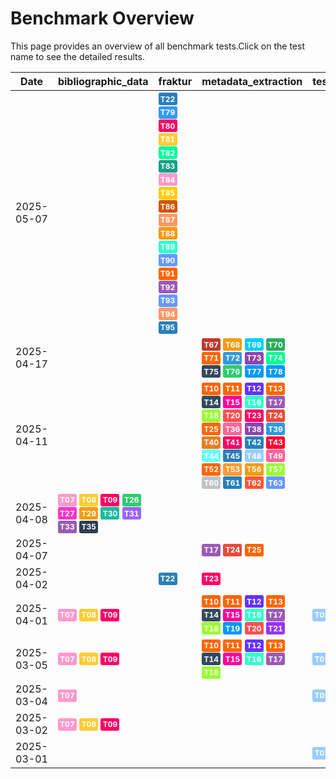 # Benchmark Overview

This page provides an overview of all benchmark tests.Click on the test name to see the detailed results.

<script src="https://code.jquery.com/jquery-3.6.0.min.js"></script>
<link rel="stylesheet" href="https://cdn.datatables.net/1.13.6/css/jquery.dataTables.min.css">
<script src="https://cdn.datatables.net/1.13.6/js/jquery.dataTables.min.js"></script><style>
    /* Square styles */
    .test-rectangle {
        display: inline-flex;
        height: 20px;
        border-radius: 3px;
        text-align: center;
        align-items: center;
        justify-content: center;
        font-size: 12px;
        font-weight: regular;
        color: white;
        padding: 0 5px;
        white-space: nowrap;
        overflow: hidden;
        text-overflow: ellipsis;
    }
    .test-square {
        display: inline-flex;
        width: 30px;
        height: 20px;
        border-radius: 3px;
        text-align: center;
        align-items: center;
        justify-content: center;
        font-size: 12px;
        font-weight: bold;
        color: white;
    }
    /* Inner table styles */
    .inner-table {
        width: 100%;
        border-collapse: collapse;
        margin: 0;
        padding: 0;
    }
    .inner-table th, .inner-table td {
        padding: 4px;
        text-align: left;
        border-bottom: 1px solid #ddd;
    }
    .inner-table th {
        background-color: #f2f2f2;
        font-weight: bold;
    }
</style>
<table id="data-table" class="display">
  <thead><tr>
    <th>Date</th>
    <th>bibliographic_data</th>
    <th>fraktur</th>
    <th>metadata_extraction</th>
    <th>test_benchmark</th>
    <th>test_benchmark2</th>
    <th>zettelkatalog</th>

  </tr></thead>
  <tbody>
<tr>
    <td>2025-05-07</td>
    <td></td>
    <td><a href='/archive/2025-05-07/T22'><span class='test-square' style='background-color: #2980b9;'>T22</span></a>&nbsp;<a href='/archive/2025-05-07/T79'><span class='test-square' style='background-color: #3399ff;'>T79</span></a>&nbsp;<a href='/archive/2025-05-07/T80'><span class='test-square' style='background-color: #ff0066;'>T80</span></a>&nbsp;<a href='/archive/2025-05-07/T81'><span class='test-square' style='background-color: #ffcc33;'>T81</span></a>&nbsp;<a href='/archive/2025-05-07/T82'><span class='test-square' style='background-color: #00ff99;'>T82</span></a>&nbsp;<a href='/archive/2025-05-07/T83'><span class='test-square' style='background-color: #16a085;'>T83</span></a>&nbsp;<a href='/archive/2025-05-07/T84'><span class='test-square' style='background-color: #ff99cc;'>T84</span></a>&nbsp;<a href='/archive/2025-05-07/T85'><span class='test-square' style='background-color: #ffcc00;'>T85</span></a>&nbsp;<a href='/archive/2025-05-07/T86'><span class='test-square' style='background-color: #d35400;'>T86</span></a>&nbsp;<a href='/archive/2025-05-07/T87'><span class='test-square' style='background-color: #ff9966;'>T87</span></a>&nbsp;<a href='/archive/2025-05-07/T88'><span class='test-square' style='background-color: #f39c12;'>T88</span></a>&nbsp;<a href='/archive/2025-05-07/T89'><span class='test-square' style='background-color: #33ffcc;'>T89</span></a>&nbsp;<a href='/archive/2025-05-07/T90'><span class='test-square' style='background-color: #6699ff;'>T90</span></a>&nbsp;<a href='/archive/2025-05-07/T91'><span class='test-square' style='background-color: #ff6600;'>T91</span></a>&nbsp;<a href='/archive/2025-05-07/T92'><span class='test-square' style='background-color: #9b59b6;'>T92</span></a>&nbsp;<a href='/archive/2025-05-07/T93'><span class='test-square' style='background-color: #6699ff;'>T93</span></a>&nbsp;<a href='/archive/2025-05-07/T94'><span class='test-square' style='background-color: #ff9966;'>T94</span></a>&nbsp;<a href='/archive/2025-05-07/T95'><span class='test-square' style='background-color: #2980b9;'>T95</span></a>&nbsp;</td>
    <td></td>
    <td></td>
    <td></td>
    <td></td>
</tr>
<tr>
    <td>2025-04-17</td>
    <td></td>
    <td></td>
    <td><a href='/archive/2025-04-17/T67'><span class='test-square' style='background-color: #c0392b;'>T67</span></a>&nbsp;<a href='/archive/2025-04-17/T68'><span class='test-square' style='background-color: #f39c12;'>T68</span></a>&nbsp;<a href='/archive/2025-04-17/T69'><span class='test-square' style='background-color: #00ccff;'>T69</span></a>&nbsp;<a href='/archive/2025-04-17/T70'><span class='test-square' style='background-color: #27ae60;'>T70</span></a>&nbsp;<a href='/archive/2025-04-17/T71'><span class='test-square' style='background-color: #ff6600;'>T71</span></a>&nbsp;<a href='/archive/2025-04-17/T72'><span class='test-square' style='background-color: #3498db;'>T72</span></a>&nbsp;<a href='/archive/2025-04-17/T73'><span class='test-square' style='background-color: #8e44ad;'>T73</span></a>&nbsp;<a href='/archive/2025-04-17/T74'><span class='test-square' style='background-color: #00ff99;'>T74</span></a>&nbsp;<a href='/archive/2025-04-17/T75'><span class='test-square' style='background-color: #34495e;'>T75</span></a>&nbsp;<a href='/archive/2025-04-17/T76'><span class='test-square' style='background-color: #2ecc71;'>T76</span></a>&nbsp;<a href='/archive/2025-04-17/T77'><span class='test-square' style='background-color: #0099ff;'>T77</span></a>&nbsp;<a href='/archive/2025-04-17/T78'><span class='test-square' style='background-color: #0099ff;'>T78</span></a>&nbsp;</td>
    <td></td>
    <td></td>
    <td></td>
</tr>
<tr>
    <td>2025-04-11</td>
    <td></td>
    <td></td>
    <td><a href='/archive/2025-04-11/T10'><span class='test-square' style='background-color: #ff6600;'>T10</span></a>&nbsp;<a href='/archive/2025-04-11/T11'><span class='test-square' style='background-color: #ff6600;'>T11</span></a>&nbsp;<a href='/archive/2025-04-11/T12'><span class='test-square' style='background-color: #6633ff;'>T12</span></a>&nbsp;<a href='/archive/2025-04-11/T13'><span class='test-square' style='background-color: #ff6600;'>T13</span></a>&nbsp;<a href='/archive/2025-04-11/T14'><span class='test-square' style='background-color: #34495e;'>T14</span></a>&nbsp;<a href='/archive/2025-04-11/T15'><span class='test-square' style='background-color: #ff0099;'>T15</span></a>&nbsp;<a href='/archive/2025-04-11/T16'><span class='test-square' style='background-color: #33ffcc;'>T16</span></a>&nbsp;<a href='/archive/2025-04-11/T17'><span class='test-square' style='background-color: #9b59b6;'>T17</span></a>&nbsp;<a href='/archive/2025-04-11/T18'><span class='test-square' style='background-color: #99ff33;'>T18</span></a>&nbsp;<a href='/archive/2025-04-11/T20'><span class='test-square' style='background-color: #ff5050;'>T20</span></a>&nbsp;<a href='/archive/2025-04-11/T23'><span class='test-square' style='background-color: #ff0066;'>T23</span></a>&nbsp;<a href='/archive/2025-04-11/T24'><span class='test-square' style='background-color: #e74c3c;'>T24</span></a>&nbsp;<a href='/archive/2025-04-11/T25'><span class='test-square' style='background-color: #ff6600;'>T25</span></a>&nbsp;<a href='/archive/2025-04-11/T36'><span class='test-square' style='background-color: #ff6699;'>T36</span></a>&nbsp;<a href='/archive/2025-04-11/T38'><span class='test-square' style='background-color: #8e44ad;'>T38</span></a>&nbsp;<a href='/archive/2025-04-11/T39'><span class='test-square' style='background-color: #3498db;'>T39</span></a>&nbsp;<a href='/archive/2025-04-11/T40'><span class='test-square' style='background-color: #e67e22;'>T40</span></a>&nbsp;<a href='/archive/2025-04-11/T41'><span class='test-square' style='background-color: #ff0066;'>T41</span></a>&nbsp;<a href='/archive/2025-04-11/T42'><span class='test-square' style='background-color: #2980b9;'>T42</span></a>&nbsp;<a href='/archive/2025-04-11/T43'><span class='test-square' style='background-color: #ff0033;'>T43</span></a>&nbsp;<a href='/archive/2025-04-11/T44'><span class='test-square' style='background-color: #66ffff;'>T44</span></a>&nbsp;<a href='/archive/2025-04-11/T45'><span class='test-square' style='background-color: #2980b9;'>T45</span></a>&nbsp;<a href='/archive/2025-04-11/T48'><span class='test-square' style='background-color: #99ccff;'>T48</span></a>&nbsp;<a href='/archive/2025-04-11/T49'><span class='test-square' style='background-color: #ff6699;'>T49</span></a>&nbsp;<a href='/archive/2025-04-11/T52'><span class='test-square' style='background-color: #ff6600;'>T52</span></a>&nbsp;<a href='/archive/2025-04-11/T53'><span class='test-square' style='background-color: #ff9933;'>T53</span></a>&nbsp;<a href='/archive/2025-04-11/T56'><span class='test-square' style='background-color: #f39c12;'>T56</span></a>&nbsp;<a href='/archive/2025-04-11/T57'><span class='test-square' style='background-color: #99ff33;'>T57</span></a>&nbsp;<a href='/archive/2025-04-11/T60'><span class='test-square' style='background-color: #bdc3c7;'>T60</span></a>&nbsp;<a href='/archive/2025-04-11/T61'><span class='test-square' style='background-color: #2980b9;'>T61</span></a>&nbsp;<a href='/archive/2025-04-11/T62'><span class='test-square' style='background-color: #ff5733;'>T62</span></a>&nbsp;<a href='/archive/2025-04-11/T63'><span class='test-square' style='background-color: #6699ff;'>T63</span></a>&nbsp;</td>
    <td></td>
    <td></td>
    <td></td>
</tr>
<tr>
    <td>2025-04-08</td>
    <td><a href='/archive/2025-04-08/T07'><span class='test-square' style='background-color: #ff99cc;'>T07</span></a>&nbsp;<a href='/archive/2025-04-08/T08'><span class='test-square' style='background-color: #ffcc33;'>T08</span></a>&nbsp;<a href='/archive/2025-04-08/T09'><span class='test-square' style='background-color: #ff0066;'>T09</span></a>&nbsp;<a href='/archive/2025-04-08/T26'><span class='test-square' style='background-color: #2ecc71;'>T26</span></a>&nbsp;<a href='/archive/2025-04-08/T27'><span class='test-square' style='background-color: #ff33cc;'>T27</span></a>&nbsp;<a href='/archive/2025-04-08/T29'><span class='test-square' style='background-color: #f39c12;'>T29</span></a>&nbsp;<a href='/archive/2025-04-08/T30'><span class='test-square' style='background-color: #1abc9c;'>T30</span></a>&nbsp;<a href='/archive/2025-04-08/T31'><span class='test-square' style='background-color: #9966ff;'>T31</span></a>&nbsp;<a href='/archive/2025-04-08/T33'><span class='test-square' style='background-color: #9b59b6;'>T33</span></a>&nbsp;<a href='/archive/2025-04-08/T35'><span class='test-square' style='background-color: #2c3e50;'>T35</span></a>&nbsp;</td>
    <td></td>
    <td></td>
    <td></td>
    <td></td>
    <td></td>
</tr>
<tr>
    <td>2025-04-07</td>
    <td></td>
    <td></td>
    <td><a href='/archive/2025-04-07/T17'><span class='test-square' style='background-color: #9b59b6;'>T17</span></a>&nbsp;<a href='/archive/2025-04-07/T24'><span class='test-square' style='background-color: #e74c3c;'>T24</span></a>&nbsp;<a href='/archive/2025-04-07/T25'><span class='test-square' style='background-color: #ff6600;'>T25</span></a>&nbsp;</td>
    <td></td>
    <td></td>
    <td></td>
</tr>
<tr>
    <td>2025-04-02</td>
    <td></td>
    <td><a href='/archive/2025-04-02/T22'><span class='test-square' style='background-color: #2980b9;'>T22</span></a>&nbsp;</td>
    <td><a href='/archive/2025-04-02/T23'><span class='test-square' style='background-color: #ff0066;'>T23</span></a>&nbsp;</td>
    <td></td>
    <td></td>
    <td></td>
</tr>
<tr>
    <td>2025-04-01</td>
    <td><a href='/archive/2025-04-01/T07'><span class='test-square' style='background-color: #ff99cc;'>T07</span></a>&nbsp;<a href='/archive/2025-04-01/T08'><span class='test-square' style='background-color: #ffcc33;'>T08</span></a>&nbsp;<a href='/archive/2025-04-01/T09'><span class='test-square' style='background-color: #ff0066;'>T09</span></a>&nbsp;</td>
    <td></td>
    <td><a href='/archive/2025-04-01/T10'><span class='test-square' style='background-color: #ff6600;'>T10</span></a>&nbsp;<a href='/archive/2025-04-01/T11'><span class='test-square' style='background-color: #ff6600;'>T11</span></a>&nbsp;<a href='/archive/2025-04-01/T12'><span class='test-square' style='background-color: #6633ff;'>T12</span></a>&nbsp;<a href='/archive/2025-04-01/T13'><span class='test-square' style='background-color: #ff6600;'>T13</span></a>&nbsp;<a href='/archive/2025-04-01/T14'><span class='test-square' style='background-color: #34495e;'>T14</span></a>&nbsp;<a href='/archive/2025-04-01/T15'><span class='test-square' style='background-color: #ff0099;'>T15</span></a>&nbsp;<a href='/archive/2025-04-01/T16'><span class='test-square' style='background-color: #33ffcc;'>T16</span></a>&nbsp;<a href='/archive/2025-04-01/T17'><span class='test-square' style='background-color: #9b59b6;'>T17</span></a>&nbsp;<a href='/archive/2025-04-01/T18'><span class='test-square' style='background-color: #99ff33;'>T18</span></a>&nbsp;<a href='/archive/2025-04-01/T19'><span class='test-square' style='background-color: #0099ff;'>T19</span></a>&nbsp;<a href='/archive/2025-04-01/T20'><span class='test-square' style='background-color: #ff5050;'>T20</span></a>&nbsp;<a href='/archive/2025-04-01/T21'><span class='test-square' style='background-color: #9933ff;'>T21</span></a>&nbsp;</td>
    <td><a href='/archive/2025-04-01/T01'><span class='test-square' style='background-color: #99ccff;'>T01</span></a>&nbsp;<a href='/archive/2025-04-01/T02'><span class='test-square' style='background-color: #0099ff;'>T02</span></a>&nbsp;<a href='/archive/2025-04-01/T03'><span class='test-square' style='background-color: #33ccff;'>T03</span></a>&nbsp;</td>
    <td><a href='/archive/2025-04-01/T04'><span class='test-square' style='background-color: #ff3300;'>T04</span></a>&nbsp;<a href='/archive/2025-04-01/T05'><span class='test-square' style='background-color: #2c3e50;'>T05</span></a>&nbsp;<a href='/archive/2025-04-01/T06'><span class='test-square' style='background-color: #33ccff;'>T06</span></a>&nbsp;</td>
    <td></td>
</tr>
<tr>
    <td>2025-03-05</td>
    <td><a href='/archive/2025-03-05/T07'><span class='test-square' style='background-color: #ff99cc;'>T07</span></a>&nbsp;<a href='/archive/2025-03-05/T08'><span class='test-square' style='background-color: #ffcc33;'>T08</span></a>&nbsp;<a href='/archive/2025-03-05/T09'><span class='test-square' style='background-color: #ff0066;'>T09</span></a>&nbsp;</td>
    <td></td>
    <td><a href='/archive/2025-03-05/T10'><span class='test-square' style='background-color: #ff6600;'>T10</span></a>&nbsp;<a href='/archive/2025-03-05/T11'><span class='test-square' style='background-color: #ff6600;'>T11</span></a>&nbsp;<a href='/archive/2025-03-05/T12'><span class='test-square' style='background-color: #6633ff;'>T12</span></a>&nbsp;<a href='/archive/2025-03-05/T13'><span class='test-square' style='background-color: #ff6600;'>T13</span></a>&nbsp;<a href='/archive/2025-03-05/T14'><span class='test-square' style='background-color: #34495e;'>T14</span></a>&nbsp;<a href='/archive/2025-03-05/T15'><span class='test-square' style='background-color: #ff0099;'>T15</span></a>&nbsp;<a href='/archive/2025-03-05/T16'><span class='test-square' style='background-color: #33ffcc;'>T16</span></a>&nbsp;<a href='/archive/2025-03-05/T17'><span class='test-square' style='background-color: #9b59b6;'>T17</span></a>&nbsp;<a href='/archive/2025-03-05/T18'><span class='test-square' style='background-color: #99ff33;'>T18</span></a>&nbsp;</td>
    <td><a href='/archive/2025-03-05/T01'><span class='test-square' style='background-color: #99ccff;'>T01</span></a>&nbsp;<a href='/archive/2025-03-05/T02'><span class='test-square' style='background-color: #0099ff;'>T02</span></a>&nbsp;<a href='/archive/2025-03-05/T03'><span class='test-square' style='background-color: #33ccff;'>T03</span></a>&nbsp;</td>
    <td><a href='/archive/2025-03-05/T04'><span class='test-square' style='background-color: #ff3300;'>T04</span></a>&nbsp;<a href='/archive/2025-03-05/T05'><span class='test-square' style='background-color: #2c3e50;'>T05</span></a>&nbsp;<a href='/archive/2025-03-05/T06'><span class='test-square' style='background-color: #33ccff;'>T06</span></a>&nbsp;</td>
    <td></td>
</tr>
<tr>
    <td>2025-03-04</td>
    <td><a href='/archive/2025-03-04/T07'><span class='test-square' style='background-color: #ff99cc;'>T07</span></a>&nbsp;</td>
    <td></td>
    <td></td>
    <td><a href='/archive/2025-03-04/T01'><span class='test-square' style='background-color: #99ccff;'>T01</span></a>&nbsp;</td>
    <td></td>
    <td></td>
</tr>
<tr>
    <td>2025-03-02</td>
    <td><a href='/archive/2025-03-02/T07'><span class='test-square' style='background-color: #ff99cc;'>T07</span></a>&nbsp;<a href='/archive/2025-03-02/T08'><span class='test-square' style='background-color: #ffcc33;'>T08</span></a>&nbsp;<a href='/archive/2025-03-02/T09'><span class='test-square' style='background-color: #ff0066;'>T09</span></a>&nbsp;</td>
    <td></td>
    <td></td>
    <td></td>
    <td><a href='/archive/2025-03-02/T06'><span class='test-square' style='background-color: #33ccff;'>T06</span></a>&nbsp;</td>
    <td></td>
</tr>
<tr>
    <td>2025-03-01</td>
    <td></td>
    <td></td>
    <td></td>
    <td><a href='/archive/2025-03-01/T01'><span class='test-square' style='background-color: #99ccff;'>T01</span></a>&nbsp;<a href='/archive/2025-03-01/T02'><span class='test-square' style='background-color: #0099ff;'>T02</span></a>&nbsp;<a href='/archive/2025-03-01/T03'><span class='test-square' style='background-color: #33ccff;'>T03</span></a>&nbsp;</td>
    <td><a href='/archive/2025-03-01/T04'><span class='test-square' style='background-color: #ff3300;'>T04</span></a>&nbsp;<a href='/archive/2025-03-01/T05'><span class='test-square' style='background-color: #2c3e50;'>T05</span></a>&nbsp;</td>
    <td></td>
</tr>

  </tbody>
</table>

<script>
  $(document).ready(function() {
    $('#data-table').DataTable({
      "paging": true,
      "searching": true,
      "ordering": true,
      "info": true,
      "lengthMenu": [[10, 20, -1], [10, 20, "All"]],
    });
  });
</script>
